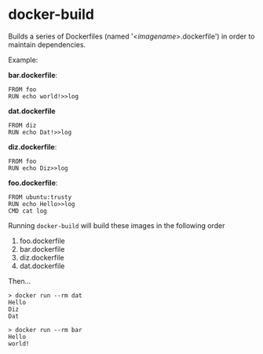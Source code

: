 # docker-build

Builds a series of Dockerfiles (named '<*imagename*>.dockerfile') in order to maintain dependencies.

Example:

**bar.dockerfile**:
```
FROM foo
RUN echo world!>>log
```

**dat.dockerfile**
```
FROM diz
RUN echo Dat!>>log
```

**diz.dockerfile**:
```
FROM foo
RUN echo Diz>>log
```

**foo.dockerfile**:
```
FROM ubuntu:trusty
RUN echo Hello>>log
CMD cat log
```

Running `docker-build` will build these images in the following order
1. foo.dockerfile
2. bar.dockerfile
3. diz.dockerfile
4. dat.dockerfile

Then...

```
> docker run --rm dat
Hello
Diz
Dat
```

```
> docker run --rm bar
Hello
world!
```
